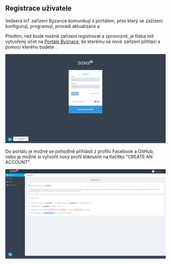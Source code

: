 ## Registrace uživatele

Veškerá IoT zařízení Byzance komunikují s portálem, přes který se zažízení konfigurují, programují, provádí aktualizace a 

Předtím, než bude možné zařízení registrovat a zprovoznit, je třeba mít vytvořený účet na [Portále Byznace](http://byzance.cz), ke kterému se nové zařízení přihlásí a pomocí kterého budete . 

![](/images/zaciname/login.PNG)

Do portálu je možné se pohodlně přihlásit z profilu Facebook a GitHub, nebo je možné si vytvořit nový profil kliknutím na tlačítko "CREATE AN ACCOUNT".







![](/images/zaciname/dashboard.PNG)

